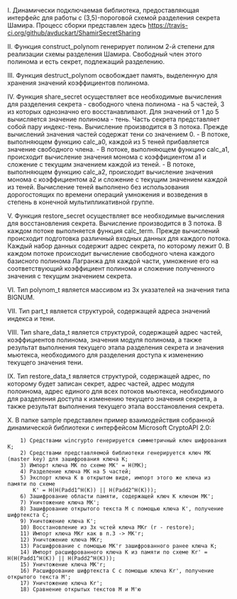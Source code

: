    I.    Динамически подключаемая библиотека, предоставляющая интерфейс для работы с (3,5)-пороговой схемой
   разделения секрета Шамира.
   Процесс сборки представлен здесь https://travis-ci.org/github/avduckart/ShamirSecretSharing

   II.	Функция construct_polynom генерирует полином 2-й степени для реализации схемы разделения Шамира. Свободный
   член этого полинома и есть секрет, подлежащий разделению.

   III.	Функция destruct_polynom освобождает память, выделенную для хранения значений коэффициентов полинома.
   
   IV.	Функция share_secret осуществляет все необходимые вычисления для разделения секрета - свободного члена 
   полинома - на  5 частей, 3 из которых однозначно его восстанавливают. Для значений от 1 до 5 вычисляется 
   значение полинома - тень. Часть секрета представляет собой пару индекс-тень.
        Вычисление производится в 3 потока. Прежде вычислений значения частей содержат тени со значением 0.
     - В потоке, выполняющем функцию calc_a0, каждой из 5 теней прибавляется значение свободного члена.
     - В потоке, выполняющем функцию calc_a1, происходит вычисление значения монома с коэффициентом a1 и сложение с 
    текущим значением каждой из теней.
     - В потоке, выполняющем функцию calc_a2, происходит вычисление значения монома с коэффициентом a2 и сложение с 
    текущим значением каждой из теней.
        Вычисление теней выполнено без использования дорогостоящих по времени операций умножения и возведения в 
    степень в конечной мультипликативной группе.

   V.	Функция restore_secret осуществляет все необходимые вычисления для восстановления секрета.
        Вычисление производится в 3 потока. В каждом потоке выполняется функция calc_term. Прежде вычислений 
    происходит подготовка различный входных данных для каждого потока. Каждый набор данных содержит адрес секрета, 
    по которому лежит 0.
        В каждом потоке происходит вычисление свободного члена каждого базисного полинома Лагранжа для каждой 
    части, умножение его на соответствующий коэффициент полинома и сложение полученного значения с текущим 
    значением секрета.

   VI.	Тип polynom_t является массивом из 3х указателей на значения типа BIGNUM.

   VII.	Тип part_t является структурой, содержащей адреса значений индекса и тени.

   VIII.	Тип share_data_t является структурой, содержащей адрес частей, коэффициентов полинома, значения модуля 
    полинома, а также результат выполнения текущего этапа разделения секрета и значения мьютекса, необходимого для 
    разделения доступа к изменению текущего значения тени.

   IX.	Тип restore_data_t является структурой, содержащей адрес, по которому будет записан секрет, адрес 
    частей, адрес модуля полоинома, адрес единого для всех потоков мьютекса, необходимого для разделения доступа
    к изменению текущего значения секрета, а также результат выполнения текущего этапа восстановления секрета.

   X.	В папке sample представлен пример взаимодействия собранной динамической библиотеки с интерфейсом 
    Microsoft CryptoAPI 2.0:
    
        1) Средствами wincrypto генерируется симметричный ключ шифрования К;
        2) Средствами представляемой библиотеки генерируется ключ МК (master key) для зашифрования ключа К;
        3) Импорт ключа МК по схеме MK' = H(MK);
        4) Разделение ключа МК на 5 частей;
        5) Экспорт ключа K в открытом виде, импорт этого же ключа из памяти по схеме 
            K' = H(H(Padd1^H(K)) || H(Padd2^H(K)));
        6) Зашифрование области памяти, содержащей ключ К ключом MK';
        7) Уничтожение ключа MK';
        8) Зашифрование открытого текста M с помощью ключа K', получение шифртекста C;
        9) Уничтожение ключа K';
        10) Восстановление из 3х чстей ключа MKr (r - restore);
        11) Импорт ключа МКr как в п.3 -> MK'r;
        12) Уничтожение ключа MKr;
        13) Расшифрование с помощью MK'r зашифрованного ранее ключа K;
        14) Импорт расшифрованного ключа K из памяти по схеме Kr' = H(H(Padd1^H(K)) || H(Padd2^H(K)));
        15) Уничтожение ключа MK'r;
        16) Расшифрование шифртекста C с помощью ключа Kr', получение открытого текста M';
        17) Уничтожение ключа Kr';
        18) Сравнение открытых текстов M и M'ю
